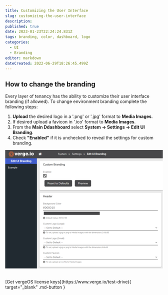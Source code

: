 ```yaml
---
title: Customizing the User Interface
slug: customizing-the-user-interface
description: 
published: true
date: 2023-01-23T22:24:24.831Z
tags: branding, color, dashboard, logo
categories:
  - UI
  - Branding
editor: markdown
dateCreated: 2022-06-29T18:26:45.499Z
---
```


## How to change the branding
Every layer of tenancy has the ability to customize their user interface branding (if allowed). To change environment branding complete the following steps:

1. **Upload** the desired logo in a '.png' or '.jpg' format to **Media Images**.
1. If desired upload a favicon in '.ico' format to **Media Images**.
1. From the **Main Ddashboard** select **System -> Settings -> Edit UI Branding**.
1. Check **"Enabled"** if it is unchecked to reveal the settings for custom branding.

![edit-ui-branding.png](/public/edit-ui-branding.png)


<br>
[Get vergeOS license keys](https://www.verge.io/test-drive){ target="_blank" .md-button }